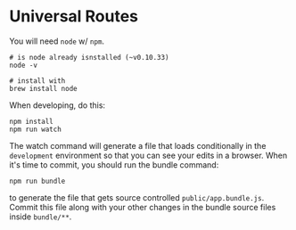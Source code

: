 # Universal Routes

You will need `node` w/ `npm`.

```
# is node already isnstalled (~v0.10.33)
node -v

# install with
brew install node

```

When developing, do this:

```
npm install
npm run watch
```

The watch command will generate a file that loads conditionally in the `development` environment so that you can see your edits in a browser. When it's time to commit, you should run the bundle command:

```
npm run bundle
```

to generate the file that gets source controlled `public/app.bundle.js`. Commit this file along with your other changes in the bundle source files inside `bundle/**`.
